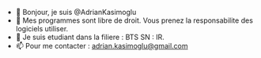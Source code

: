 - 👋 Bonjour, je suis @AdrianKasimoglu
- 👀 Mes programmes sont libre de droit. Vous prenez la responsabilite des logiciels utiliser.
- 🌱 Je suis etudiant dans la filiere : BTS SN : IR.
- 📫 Pour me contacter : adrian.kasimoglu@gmail.com


